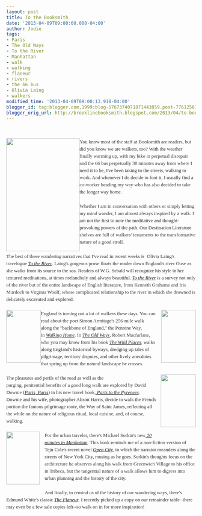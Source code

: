 ```yaml
---
layout: post
title: To the Booksmith
date: '2013-04-09T09:00:00.000-04:00'
author: Jodie
tags:
- Paris
- The Old Ways
- To the River
- Manhattan
- walk
- walking
- flaneur
- rivers
- the 66 bus
- Olivia Laing
- walkers
modified_time: '2013-04-09T09:00:13.910-04:00'
blogger_id: tag:blogger.com,1999:blog-5767374071871443859.post-7761256172310952526
blogger_orig_url: http://brooklinebooksmith.blogspot.com/2013/04/to-booksmith.html
---
```


<br /><div style="color: #333333; font-family: Georgia, 'Times New Roman', 'Bitstream Charter', Times, serif; font-size: 13px; line-height: 19px;"><a data-mce-href="http://globecornerbookstore.com/blogs/wp-content/uploads/2013/04/4568993578_248x380.jpg" href="http://globecornerbookstore.com/blogs/wp-content/uploads/2013/04/4568993578_248x380.jpg"><img alt="" class="alignleft size-medium wp-image-9010" data-mce-src="http://globecornerbookstore.com/blogs/wp-content/uploads/2013/04/4568993578_248x380-195x300.jpg" height="300" src="http://globecornerbookstore.com/blogs/wp-content/uploads/2013/04/4568993578_248x380-195x300.jpg" style="border: 0px; cursor: default; float: left;" title="4568993578_248x380" width="195" /></a>You know most of the staff at Booksmith are readers, but did you know we are walkers, too? With the weather finally warming up, with my bike in perpetual disrepair and the 66 bus perpetually 30 minutes away from where I need it to be, I've been taking to the streets, walking to work. And whenever I do decide to foot it, I usually find a co-worker heading my way who has also decided to take the longer way home.</div><div style="color: #333333; font-family: Georgia, 'Times New Roman', 'Bitstream Charter', Times, serif; font-size: 13px; line-height: 19px;"><br /></div><div style="color: #333333; font-family: Georgia, 'Times New Roman', 'Bitstream Charter', Times, serif; font-size: 13px; line-height: 19px;">Whether I am in conversation with others or simply letting my mind wander, I am almost always inspired by a walk. I am not the first to note the meditative and thought-provoking powers of the path. Our Destination Literature shelves are full of walkers' testaments to the transformative nature of a good stroll.</div><div style="color: #333333; font-family: Georgia, 'Times New Roman', 'Bitstream Charter', Times, serif; font-size: 13px; line-height: 19px;"><br /></div><div style="color: #333333; font-family: Georgia, 'Times New Roman', 'Bitstream Charter', Times, serif; font-size: 13px; line-height: 19px;">The best of these wandering narratives that I've read in recent weeks is &nbsp;Olivia Laing's travelogue&nbsp;<a data-mce-href="http://www.brooklinebooksmith-shop.com/book/9781847677938" href="http://www.brooklinebooksmith-shop.com/book/9781847677938"><em>To the River</em></a>. Laing's gorgeous prose floats the reader down England's river Ouse as she walks from its source to the sea. Readers of W.G. Sebald will recognize his style in her textured meditations, at times melancholy and always beautiful.&nbsp;<a data-mce-href="http://www.brooklinebooksmith-shop.com/book/9781847677938" href="http://www.brooklinebooksmith-shop.com/book/9781847677938"><em>To the River</em></a>&nbsp;is a survey not only of the river but of the entire landscape of English literature, from Kenneth Grahame and Iris Murdoch to Virginia Woolf, whose complicated relationship to the river in which she drowned is delicately excavated and explored.</div><div style="color: #333333; font-family: Georgia, 'Times New Roman', 'Bitstream Charter', Times, serif; font-size: 13px; line-height: 19px;"><br /></div><div style="color: #333333; font-family: Georgia, 'Times New Roman', 'Bitstream Charter', Times, serif; font-size: 13px; line-height: 19px;"><a data-mce-href="http://globecornerbookstore.com/blogs/wp-content/uploads/2013/04/FC9780670025114.jpg" href="http://globecornerbookstore.com/blogs/wp-content/uploads/2013/04/FC9780670025114.jpg" style="clear: right; float: right; margin-bottom: 1em; margin-left: 1em;"><img alt="" class="alignright size-full wp-image-9007" data-mce-src="http://globecornerbookstore.com/blogs/wp-content/uploads/2013/04/FC9780670025114.jpg" height="140" src="http://globecornerbookstore.com/blogs/wp-content/uploads/2013/04/FC9780670025114.jpg" style="border: 0px; float: right;" title="FC9780670025114" width="92" /></a></div><div style="color: #333333; font-family: Georgia, 'Times New Roman', 'Bitstream Charter', Times, serif; font-size: 13px; line-height: 19px;"><a data-mce-href="http://globecornerbookstore.com/blogs/wp-content/uploads/2013/04/FC9780871404169.jpg" href="http://globecornerbookstore.com/blogs/wp-content/uploads/2013/04/FC9780871404169.jpg"><img alt="" class="alignleft size-full wp-image-9006" data-mce-src="http://globecornerbookstore.com/blogs/wp-content/uploads/2013/04/FC9780871404169.jpg" height="140" src="http://globecornerbookstore.com/blogs/wp-content/uploads/2013/04/FC9780871404169.jpg" style="border: 0px; cursor: default; float: left;" title="FC9780871404169" width="92" /></a>England is turning out a lot of walkers these days. You can read about the poet Simon Armitage's 256-mile walk along&nbsp;the "backbone of England," the Pennine Way, in&nbsp;<a data-mce-href="http://www.brooklinebooksmith-shop.com/book/9780871404169" href="http://www.brooklinebooksmith-shop.com/book/9780871404169"><em>Walking Home</em></a>. In&nbsp;<a data-mce-href="http://www.brooklinebooksmith-shop.com/book/9780670025114" href="http://www.brooklinebooksmith-shop.com/book/9780670025114"><em>The Old Ways</em></a>, Robert Macfarlane, who you may know from his book&nbsp;<a data-mce-href="http://www.brooklinebooksmith-shop.com/book/9780143113935" href="http://www.brooklinebooksmith-shop.com/book/9780143113935"><em>The Wild Places</em></a>, walks along England's historical byways, dredging up tales of pilgrimage, territory disputes, and other lively anecdotes that spring up from the natural landscape he crosses.</div><div style="color: #333333; font-family: Georgia, 'Times New Roman', 'Bitstream Charter', Times, serif; font-size: 13px; line-height: 19px;"><br /></div><div style="color: #333333; font-family: Georgia, 'Times New Roman', 'Bitstream Charter', Times, serif; font-size: 13px; line-height: 19px;"><a data-mce-href="http://globecornerbookstore.com/blogs/wp-content/uploads/2013/04/FC9781605984322.jpg" href="http://globecornerbookstore.com/blogs/wp-content/uploads/2013/04/FC9781605984322.jpg" style="clear: right; float: right; margin-bottom: 1em; margin-left: 1em;"><img alt="" class="alignleft size-full wp-image-9011" data-mce-src="http://globecornerbookstore.com/blogs/wp-content/uploads/2013/04/FC9781605984322.jpg" height="140" src="http://globecornerbookstore.com/blogs/wp-content/uploads/2013/04/FC9781605984322.jpg" style="border: 0px; float: left;" title="FC9781605984322" width="93" /></a>The pleasures and perils of the road as well as the purging,&nbsp;penitential&nbsp;benefits of a good long walk are explored by David Downie (<a data-mce-href="http://www.brooklinebooksmith-shop.com/book/9780307886088" href="http://www.brooklinebooksmith-shop.com/book/9780307886088"><em>Paris, Paris</em></a>) in his new travel book,<a data-mce-href="http://www.brooklinebooksmith-shop.com/book/9781605984322" href="http://www.brooklinebooksmith-shop.com/book/9781605984322"><em>&nbsp;Paris to the Pyrenees</em></a>. Downie and his wife, photographer Alison Harris, decide to walk the French portion the famous pilgrimage route, the Way of Saint James, reflecting all the while on the nature of religious ritual, local cuisine, and, of course, walking.</div><div style="color: #333333; font-family: Georgia, 'Times New Roman', 'Bitstream Charter', Times, serif; font-size: 13px; line-height: 19px;"><br /></div><div style="color: #333333; font-family: Georgia, 'Times New Roman', 'Bitstream Charter', Times, serif; font-size: 13px; line-height: 19px;"><a data-mce-href="http://globecornerbookstore.com/blogs/wp-content/uploads/2013/04/FC9780865477575.jpg" href="http://globecornerbookstore.com/blogs/wp-content/uploads/2013/04/FC9780865477575.jpg" style="clear: left; float: left; margin-bottom: 1em; margin-right: 1em;"><img alt="" class="alignright size-full wp-image-9012" data-mce-src="http://globecornerbookstore.com/blogs/wp-content/uploads/2013/04/FC9780865477575.jpg" height="140" src="http://globecornerbookstore.com/blogs/wp-content/uploads/2013/04/FC9780865477575.jpg" style="border: 0px; float: right;" title="FC9780865477575" width="89" /></a>For the urban traveler, there's Michael Sorkin's new<a data-mce-href="http://www.brooklinebooksmith-shop.com/book/9780865477575" href="http://www.brooklinebooksmith-shop.com/book/9780865477575">&nbsp;<em>20 minutes in Manhattan</em></a>. This book reminds me of&nbsp;a non-fiction version of Teju Cole's recent novel&nbsp;<a data-mce-href="http://www.brooklinebooksmith-shop.com/book/%5Bmodel%5D-24" href="http://www.brooklinebooksmith-shop.com/book/%5Bmodel%5D-24"><em>Open City</em></a>, in which the narrator meanders along the streets of New York City, musing as he goes. Sorkin's thoughts focus on the architecture he observes along his walk from Greenwich Village to his office in Tribeca, but the tangential nature of a walk allows him to digress into urban planning and the history of the city.</div><div style="color: #333333; font-family: Georgia, 'Times New Roman', 'Bitstream Charter', Times, serif; font-size: 13px; line-height: 19px;"><br /></div><div style="color: #333333; font-family: Georgia, 'Times New Roman', 'Bitstream Charter', Times, serif; font-size: 13px; line-height: 19px;">And finally, to remind us of the history of our wandering ways, there's Edmund White's classic&nbsp;<a data-mce-href="http://www.brooklinebooksmith-shop.com/book/9781582342122" href="http://www.brooklinebooksmith-shop.com/book/9781582342122"><em>The Flaneur</em></a>. I recently picked up a copy on our remainder table--there may even be a few sale copies left--so walk on in for more inspiration!</div>